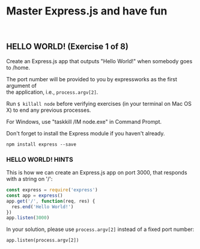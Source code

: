 # Master Express.js and have fun

</br>

## HELLO WORLD! (Exercise 1 of 8)

Create an Express.js app that outputs "Hello World!" when somebody goes to /home.

The port number will be provided to you by expressworks as the first argument of</br>
the application, i.e., `process.argv[2]`.

Run `$ killall node` before verifying exercises (in your terminal on Mac OS X) to end any previous processes.

For Windows, use "taskkill /IM node.exe" in Command Prompt.

Don't forget to install the Express module if you haven't already.

`npm install express --save`

### HELLO WORLD! HINTS

This is how we can create an Express.js app on port 3000, that responds with
a string on '/':

```js
const express = require('express')
const app = express()
app.get('/', function(req, res) {
  res.end('Hello World!')
})
app.listen(3000)
```

In your solution, please use `process.argv[2]` instead of a fixed port number:

`app.listen(process.argv[2])`
